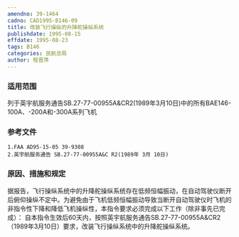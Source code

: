 ```yaml
---
amendno: 39-1464
cadno: CAD1995-B146-09
title: 改装飞行操纵的升降舵操纵系统
publishdate: 1995-08-15
effdate: 1995-08-23
tags: B146
categories: 民航总局
author: 程晋萍
---
```


### 适用范围 
列于英宇航服务通告SB.27-77-00955A&CR2(1989年3月10日)中的所有BAE146-100A、-200A和-300A系列飞机

### 参考文件
    1.FAA AD95-15-05 39-9308 
    2.英宇航服务通告 SB.27-77-00955A&C R2(1989年 3月 10日) 

### 原因、措施和规定 
据报告，飞行操纵系统中的升降舵操纵系统存在低频恒幅振动，在自动驾驶仪断开后俯仰操纵不定中。为避免由于飞机低频恒幅振动导致当断开自动驾驶仪时飞机的非指令性下降和降低飞机操纵性，本指令要求必须完成以下工作（除非事先已完成）： 
    自本指令生效后60天内，按照英宇航服务通告SB.27-77-00955A&CR2（1989年3月10日）要求，改装飞行操纵系统中的升降舵操纵系统。
